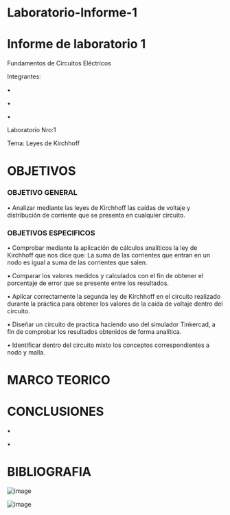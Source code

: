 # Laboratorio-Informe-1
# Informe de laboratorio 1
Fundamentos de Circuitos Eléctricos

Integrantes:

•	

•	

•	

Laboratorio Nro:1

Tema: Leyes de Kirchhoff


# OBJETIVOS

### OBJETIVO GENERAL
•	Analizar mediante las leyes de Kirchhoff las caídas de voltaje y distribución de corriente que se presenta en cualquier circuito.


### OBJETIVOS ESPECIFICOS

•	Comprobar mediante la aplicación de cálculos analíticos la ley de Kirchhoff que nos dice que: La suma de las corrientes que entran en un nodo es igual a suma de las corrientes que salen.

•	Comparar los valores medidos y calculados con el fin de obtener el porcentaje de error que se presente entre los resultados.

•	Aplicar correctamente la segunda ley de Kirchhoff en el circuito realizado durante la práctica para obtener los valores de la caída de voltaje dentro del circuito.

•	Diseñar un circuito de practica haciendo uso del simulador Tinkercad, a fin de comprobar los resultados obtenidos de forma analítica.

• Identificar dentro del circuito mixto los conceptos correspondientes a nodo y malla.


# MARCO TEORICO
# CONCLUSIONES 

•

•
# BIBLIOGRAFIA

![image](https://user-images.githubusercontent.com/116761073/200953837-b7c0675f-09e1-4e9d-b75a-bafe920c460c.png)

![image](https://user-images.githubusercontent.com/116761073/200953932-538167a9-8b67-4668-977c-1097a1a2c329.png)
